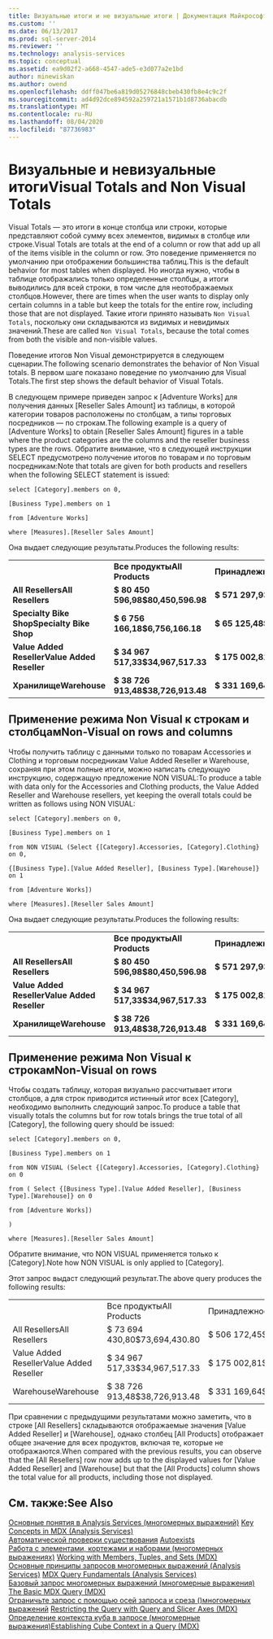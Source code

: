 ```yaml
---
title: Визуальные итоги и не визуальные итоги | Документация Майкрософт
ms.custom: ''
ms.date: 06/13/2017
ms.prod: sql-server-2014
ms.reviewer: ''
ms.technology: analysis-services
ms.topic: conceptual
ms.assetid: ea9d02f2-a668-4547-ade5-e3d077a2e1bd
author: minewiskan
ms.author: owend
ms.openlocfilehash: ddff047be6a819d05276848cbeb430fb8e4c9c2f
ms.sourcegitcommit: ad4d92dce894592a259721a1571b1d8736abacdb
ms.translationtype: MT
ms.contentlocale: ru-RU
ms.lasthandoff: 08/04/2020
ms.locfileid: "87736983"
---
```

# <a name="visual-totals-and-non-visual-totals"></a><span data-ttu-id="5bf15-102">Визуальные и невизуальные итоги</span><span class="sxs-lookup"><span data-stu-id="5bf15-102">Visual Totals and Non Visual Totals</span></span>
  <span data-ttu-id="5bf15-103">Visual Totals — это итоги в конце столбца или строки, которые представляют собой сумму всех элементов, видимых в столбце или строке.</span><span class="sxs-lookup"><span data-stu-id="5bf15-103">Visual Totals are totals at the end of a column or row that add up all of the items visible in the column or row.</span></span> <span data-ttu-id="5bf15-104">Это поведение применяется по умолчанию при отображении большинства таблиц.</span><span class="sxs-lookup"><span data-stu-id="5bf15-104">This is the default behavior for most tables when displayed.</span></span> <span data-ttu-id="5bf15-105">Но иногда нужно, чтобы в таблице отображались только определенные столбцы, а итоги выводились для всей строки, в том числе для неотображаемых столбцов.</span><span class="sxs-lookup"><span data-stu-id="5bf15-105">However, there are times when the user wants to display only certain columns in a table but keep the totals for the entire row, including those that are not displayed.</span></span> <span data-ttu-id="5bf15-106">Такие итоги принято называть `Non Visual Totals`, поскольку они складываются из видимых и невидимых значений.</span><span class="sxs-lookup"><span data-stu-id="5bf15-106">These are called `Non Visual Totals`, because the total comes from both the visible and non-visible values.</span></span>  
  
 <span data-ttu-id="5bf15-107">Поведение итогов Non Visual демонстрируется в следующем сценарии.</span><span class="sxs-lookup"><span data-stu-id="5bf15-107">The following scenario demonstrates the behavior of Non Visual totals.</span></span> <span data-ttu-id="5bf15-108">В первом шаге показано поведение по умолчанию для Visual Totals.</span><span class="sxs-lookup"><span data-stu-id="5bf15-108">The first step shows the default behavior of Visual Totals.</span></span>  
  
 <span data-ttu-id="5bf15-109">В следующем примере приведен запрос к [Adventure Works] для получения данных [Reseller Sales Amount] из таблицы, в которой категории товаров расположены по столбцам, а типы торговых посредников — по строкам.</span><span class="sxs-lookup"><span data-stu-id="5bf15-109">The following example is a query of [Adventure Works] to obtain [Reseller Sales Amount] figures in a table where the product categories are the columns and the reseller business types are the rows.</span></span> <span data-ttu-id="5bf15-110">Обратите внимание, что в следующей инструкции SELECT предусмотрено получение итогов по товарам и по торговым посредникам:</span><span class="sxs-lookup"><span data-stu-id="5bf15-110">Note that totals are given for both products and resellers when the following SELECT statement is issued:</span></span>  
  
 `select [Category].members on 0,`  
  
 `[Business Type].members on 1`  
  
 `from [Adventure Works]`  
  
 `where [Measures].[Reseller Sales Amount]`  
  
 <span data-ttu-id="5bf15-111">Она выдает следующие результаты.</span><span class="sxs-lookup"><span data-stu-id="5bf15-111">Produces the following results:</span></span>  
  
|||||||  
|-|-|-|-|-|-|  
||<span data-ttu-id="5bf15-112">**Все продукты**</span><span class="sxs-lookup"><span data-stu-id="5bf15-112">**All Products**</span></span>|<span data-ttu-id="5bf15-113">**Принадлежности**</span><span class="sxs-lookup"><span data-stu-id="5bf15-113">**Accessories**</span></span>|<span data-ttu-id="5bf15-114">**Велосипеды**</span><span class="sxs-lookup"><span data-stu-id="5bf15-114">**Bikes**</span></span>|<span data-ttu-id="5bf15-115">**Clothing**</span><span class="sxs-lookup"><span data-stu-id="5bf15-115">**Clothing**</span></span>|<span data-ttu-id="5bf15-116">**Components**</span><span class="sxs-lookup"><span data-stu-id="5bf15-116">**Components**</span></span>|  
|<span data-ttu-id="5bf15-117">**All Resellers**</span><span class="sxs-lookup"><span data-stu-id="5bf15-117">**All Resellers**</span></span>|<span data-ttu-id="5bf15-118">**$ 80 450 596,98**</span><span class="sxs-lookup"><span data-stu-id="5bf15-118">**$80,450,596.98**</span></span>|<span data-ttu-id="5bf15-119">**$ 571 297,93**</span><span class="sxs-lookup"><span data-stu-id="5bf15-119">**$571,297.93**</span></span>|<span data-ttu-id="5bf15-120">**$ 66 302 381,56**</span><span class="sxs-lookup"><span data-stu-id="5bf15-120">**$66,302,381.56**</span></span>|<span data-ttu-id="5bf15-121">**$ 1 777 840,84**</span><span class="sxs-lookup"><span data-stu-id="5bf15-121">**$1,777,840.84**</span></span>|<span data-ttu-id="5bf15-122">**$ 11 799 076,66**</span><span class="sxs-lookup"><span data-stu-id="5bf15-122">**$11,799,076.66**</span></span>|  
|<span data-ttu-id="5bf15-123">**Specialty Bike Shop**</span><span class="sxs-lookup"><span data-stu-id="5bf15-123">**Specialty Bike Shop**</span></span>|<span data-ttu-id="5bf15-124">**$ 6 756 166,18**</span><span class="sxs-lookup"><span data-stu-id="5bf15-124">**$6,756,166.18**</span></span>|<span data-ttu-id="5bf15-125">**$ 65 125,48**</span><span class="sxs-lookup"><span data-stu-id="5bf15-125">**$65,125.48**</span></span>|<span data-ttu-id="5bf15-126">**$ 6 080 117,73**</span><span class="sxs-lookup"><span data-stu-id="5bf15-126">**$6,080,117.73**</span></span>|<span data-ttu-id="5bf15-127">**$ 252 933,91**</span><span class="sxs-lookup"><span data-stu-id="5bf15-127">**$252,933.91**</span></span>|<span data-ttu-id="5bf15-128">**$ 357 989,07**</span><span class="sxs-lookup"><span data-stu-id="5bf15-128">**$357,989.07**</span></span>|  
|<span data-ttu-id="5bf15-129">**Value Added Reseller**</span><span class="sxs-lookup"><span data-stu-id="5bf15-129">**Value Added Reseller**</span></span>|<span data-ttu-id="5bf15-130">**$ 34 967 517,33**</span><span class="sxs-lookup"><span data-stu-id="5bf15-130">**$34,967,517.33**</span></span>|<span data-ttu-id="5bf15-131">**$ 175 002,81**</span><span class="sxs-lookup"><span data-stu-id="5bf15-131">**$175,002.81**</span></span>|<span data-ttu-id="5bf15-132">**$ 30 892 354,33**</span><span class="sxs-lookup"><span data-stu-id="5bf15-132">**$30,892,354.33**</span></span>|<span data-ttu-id="5bf15-133">**$ 592 385,71**</span><span class="sxs-lookup"><span data-stu-id="5bf15-133">**$592,385.71**</span></span>|<span data-ttu-id="5bf15-134">**$ 3 307 774,48**</span><span class="sxs-lookup"><span data-stu-id="5bf15-134">**$3,307,774.48**</span></span>|  
|<span data-ttu-id="5bf15-135">**Хранилище**</span><span class="sxs-lookup"><span data-stu-id="5bf15-135">**Warehouse**</span></span>|<span data-ttu-id="5bf15-136">**$ 38 726 913,48**</span><span class="sxs-lookup"><span data-stu-id="5bf15-136">**$38,726,913.48**</span></span>|<span data-ttu-id="5bf15-137">**$ 331 169,64**</span><span class="sxs-lookup"><span data-stu-id="5bf15-137">**$331,169.64**</span></span>|<span data-ttu-id="5bf15-138">**$ 29 329 909,50**</span><span class="sxs-lookup"><span data-stu-id="5bf15-138">**$29,329,909.50**</span></span>|<span data-ttu-id="5bf15-139">**$ 932 521,23**</span><span class="sxs-lookup"><span data-stu-id="5bf15-139">**$932,521.23**</span></span>|<span data-ttu-id="5bf15-140">**$ 8 133 313,11**</span><span class="sxs-lookup"><span data-stu-id="5bf15-140">**$8,133,313.11**</span></span>|  
  
## <a name="non-visual-on-rows-and-columns"></a><span data-ttu-id="5bf15-141">Применение режима Non Visual к строкам и столбцам</span><span class="sxs-lookup"><span data-stu-id="5bf15-141">Non-Visual on rows and columns</span></span>  
 <span data-ttu-id="5bf15-142">Чтобы получить таблицу с данными только по товарам Accessories и Clothing и торговым посредникам Value Added Reseller и Warehouse, сохраняя при этом полные итоги, можно написать следующую инструкцию, содержащую предложение NON VISUAL:</span><span class="sxs-lookup"><span data-stu-id="5bf15-142">To produce a table with data only for the Accessories and Clothing products, the Value Added Reseller and Warehouse resellers, yet keeping the overall totals could be written as follows using NON VISUAL:</span></span>  
  
 `select [Category].members on 0,`  
  
 `[Business Type].members on 1`  
  
 `from NON VISUAL (Select {[Category].Accessories, [Category].Clothing} on 0,`  
  
 `{[Business Type].[Value Added Reseller], [Business Type].[Warehouse]} on 1`  
  
 `from [Adventure Works])`  
  
 `where [Measures].[Reseller Sales Amount]`  
  
 <span data-ttu-id="5bf15-143">Она выдает следующие результаты.</span><span class="sxs-lookup"><span data-stu-id="5bf15-143">Produces the following results:</span></span>  
  
|||||  
|-|-|-|-|  
||<span data-ttu-id="5bf15-144">**Все продукты**</span><span class="sxs-lookup"><span data-stu-id="5bf15-144">**All Products**</span></span>|<span data-ttu-id="5bf15-145">**Принадлежности**</span><span class="sxs-lookup"><span data-stu-id="5bf15-145">**Accessories**</span></span>|<span data-ttu-id="5bf15-146">**Clothing**</span><span class="sxs-lookup"><span data-stu-id="5bf15-146">**Clothing**</span></span>|  
|<span data-ttu-id="5bf15-147">**All Resellers**</span><span class="sxs-lookup"><span data-stu-id="5bf15-147">**All Resellers**</span></span>|<span data-ttu-id="5bf15-148">**$ 80 450 596,98**</span><span class="sxs-lookup"><span data-stu-id="5bf15-148">**$80,450,596.98**</span></span>|<span data-ttu-id="5bf15-149">**$ 571 297,93**</span><span class="sxs-lookup"><span data-stu-id="5bf15-149">**$571,297.93**</span></span>|<span data-ttu-id="5bf15-150">**$ 1 777 840,84**</span><span class="sxs-lookup"><span data-stu-id="5bf15-150">**$1,777,840.84**</span></span>|  
|<span data-ttu-id="5bf15-151">**Value Added Reseller**</span><span class="sxs-lookup"><span data-stu-id="5bf15-151">**Value Added Reseller**</span></span>|<span data-ttu-id="5bf15-152">**$ 34 967 517,33**</span><span class="sxs-lookup"><span data-stu-id="5bf15-152">**$34,967,517.33**</span></span>|<span data-ttu-id="5bf15-153">**$ 175 002,81**</span><span class="sxs-lookup"><span data-stu-id="5bf15-153">**$175,002.81**</span></span>|<span data-ttu-id="5bf15-154">**$ 592 385,71**</span><span class="sxs-lookup"><span data-stu-id="5bf15-154">**$592,385.71**</span></span>|  
|<span data-ttu-id="5bf15-155">**Хранилище**</span><span class="sxs-lookup"><span data-stu-id="5bf15-155">**Warehouse**</span></span>|<span data-ttu-id="5bf15-156">**$ 38 726 913,48**</span><span class="sxs-lookup"><span data-stu-id="5bf15-156">**$38,726,913.48**</span></span>|<span data-ttu-id="5bf15-157">**$ 331 169,64**</span><span class="sxs-lookup"><span data-stu-id="5bf15-157">**$331,169.64**</span></span>|<span data-ttu-id="5bf15-158">**$ 932 521,23**</span><span class="sxs-lookup"><span data-stu-id="5bf15-158">**$932,521.23**</span></span>|  
  
## <a name="non-visual-on-rows"></a><span data-ttu-id="5bf15-159">Применение режима Non Visual к строкам</span><span class="sxs-lookup"><span data-stu-id="5bf15-159">Non-Visual on rows</span></span>  
 <span data-ttu-id="5bf15-160">Чтобы создать таблицу, которая визуально рассчитывает итоги столбцов, а для строк приводится истинный итог всех [Category], необходимо выполнить следующий запрос.</span><span class="sxs-lookup"><span data-stu-id="5bf15-160">To produce a table that visually totals the columns but for row totals brings the true total of all [Category], the following query should be issued:</span></span>  
  
 `select [Category].members on 0,`  
  
 `[Business Type].members on 1`  
  
 `from NON VISUAL (Select {[Category].Accessories, [Category].Clothing} on 0`  
  
 `from ( Select {[Business Type].[Value Added Reseller], [Business Type].[Warehouse]} on 0`  
  
 `from [Adventure Works])`  
  
 `)`  
  
 `where [Measures].[Reseller Sales Amount]`  
  
 <span data-ttu-id="5bf15-161">Обратите внимание, что NON VISUAL применяется только к [Category].</span><span class="sxs-lookup"><span data-stu-id="5bf15-161">Note how NON VISUAL is only applied to [Category].</span></span>  
  
 <span data-ttu-id="5bf15-162">Этот запрос выдаст следующий результат.</span><span class="sxs-lookup"><span data-stu-id="5bf15-162">The above query produces the following results:</span></span>  
  
|||||  
|-|-|-|-|  
||<span data-ttu-id="5bf15-163">Все продукты</span><span class="sxs-lookup"><span data-stu-id="5bf15-163">All Products</span></span>|<span data-ttu-id="5bf15-164">Принадлежности</span><span class="sxs-lookup"><span data-stu-id="5bf15-164">Accessories</span></span>|<span data-ttu-id="5bf15-165">Clothing</span><span class="sxs-lookup"><span data-stu-id="5bf15-165">Clothing</span></span>|  
|<span data-ttu-id="5bf15-166">All Resellers</span><span class="sxs-lookup"><span data-stu-id="5bf15-166">All Resellers</span></span>|<span data-ttu-id="5bf15-167">$ 73 694 430,80</span><span class="sxs-lookup"><span data-stu-id="5bf15-167">$73,694,430.80</span></span>|<span data-ttu-id="5bf15-168">$ 506 172,45</span><span class="sxs-lookup"><span data-stu-id="5bf15-168">$506,172.45</span></span>|<span data-ttu-id="5bf15-169">$ 1 524 906,93</span><span class="sxs-lookup"><span data-stu-id="5bf15-169">$1,524,906.93</span></span>|  
|<span data-ttu-id="5bf15-170">Value Added Reseller</span><span class="sxs-lookup"><span data-stu-id="5bf15-170">Value Added Reseller</span></span>|<span data-ttu-id="5bf15-171">$ 34 967 517,33</span><span class="sxs-lookup"><span data-stu-id="5bf15-171">$34,967,517.33</span></span>|<span data-ttu-id="5bf15-172">$ 175 002,81</span><span class="sxs-lookup"><span data-stu-id="5bf15-172">$175,002.81</span></span>|<span data-ttu-id="5bf15-173">$ 592 385,71</span><span class="sxs-lookup"><span data-stu-id="5bf15-173">$592,385.71</span></span>|  
|<span data-ttu-id="5bf15-174">Warehouse</span><span class="sxs-lookup"><span data-stu-id="5bf15-174">Warehouse</span></span>|<span data-ttu-id="5bf15-175">$ 38 726 913,48</span><span class="sxs-lookup"><span data-stu-id="5bf15-175">$38,726,913.48</span></span>|<span data-ttu-id="5bf15-176">$ 331 169,64</span><span class="sxs-lookup"><span data-stu-id="5bf15-176">$331,169.64</span></span>|<span data-ttu-id="5bf15-177">$ 932 521,23</span><span class="sxs-lookup"><span data-stu-id="5bf15-177">$932,521.23</span></span>|  
  
 <span data-ttu-id="5bf15-178">При сравнении с предыдущими результатами можно заметить, что в строке [All Resellers] складываются отображаемые значения [Value Added Reseller] и [Warehouse], однако столбец [All Products] отображает общее значение для всех продуктов, включая те, которые не отображаются.</span><span class="sxs-lookup"><span data-stu-id="5bf15-178">When compared with the previous results, you can observe that the [All Resellers] row now adds up to the displayed values for [Value Added Reseller] and [Warehouse] but that the [All Products] column shows the total value for all products, including those not displayed.</span></span>  
  
## <a name="see-also"></a><span data-ttu-id="5bf15-179">См. также:</span><span class="sxs-lookup"><span data-stu-id="5bf15-179">See Also</span></span>  
 <span data-ttu-id="5bf15-180">[Основные понятия в Analysis Services &#40;многомерных выражений&#41;](../key-concepts-in-mdx-analysis-services.md) </span><span class="sxs-lookup"><span data-stu-id="5bf15-180">[Key Concepts in MDX &#40;Analysis Services&#41;](../key-concepts-in-mdx-analysis-services.md) </span></span>  
 <span data-ttu-id="5bf15-181">[Автоматической проверки существования](autoexists.md) </span><span class="sxs-lookup"><span data-stu-id="5bf15-181">[Autoexists](autoexists.md) </span></span>  
 <span data-ttu-id="5bf15-182">[Работа с элементами, кортежами и наборами &#40;многомерных выражениях&#41;](working-with-members-tuples-and-sets-mdx.md) </span><span class="sxs-lookup"><span data-stu-id="5bf15-182">[Working with Members, Tuples, and Sets &#40;MDX&#41;](working-with-members-tuples-and-sets-mdx.md) </span></span>  
 <span data-ttu-id="5bf15-183">[Основные принципы запросов многомерных выражений &#40;Analysis Services&#41;](mdx-query-fundamentals-analysis-services.md) </span><span class="sxs-lookup"><span data-stu-id="5bf15-183">[MDX Query Fundamentals &#40;Analysis Services&#41;](mdx-query-fundamentals-analysis-services.md) </span></span>  
 <span data-ttu-id="5bf15-184">[Базовый запрос многомерных выражений &#40;многомерные выражения&#41;](mdx-query-the-basic-query.md) </span><span class="sxs-lookup"><span data-stu-id="5bf15-184">[The Basic MDX Query &#40;MDX&#41;](mdx-query-the-basic-query.md) </span></span>  
 <span data-ttu-id="5bf15-185">[Ограничьте запрос с помощью осей запроса и среза &#40;&#41;многомерных выражений](mdx-query-and-slicer-axes-restricting-the-query.md) </span><span class="sxs-lookup"><span data-stu-id="5bf15-185">[Restricting the Query with Query and Slicer Axes &#40;MDX&#41;](mdx-query-and-slicer-axes-restricting-the-query.md) </span></span>  
 [<span data-ttu-id="5bf15-186">Определение контекста куба в запросе (многомерные выражения)</span><span class="sxs-lookup"><span data-stu-id="5bf15-186">Establishing Cube Context in a Query &#40;MDX&#41;</span></span>](establishing-cube-context-in-a-query-mdx.md)  
  
  
